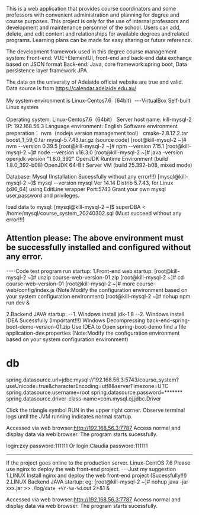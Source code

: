 This is a web application that provides course coordinators and some professors with convenient administration and planning for degree and course purposes.
This project is only for the use of internal professors and development and maintenance personnel of the school.
Users can add, delete, and edit content and relationships for available degrees and related programs.
Learning plans can be made for easy sharing or future reference.

The development framework used in this degree course management system:
Front-end: VUE+ElementUI, front-end and back-end data exchange based on JSON format
Back-end: Java, core framework:spring boot, Data persistence layer framework JPA.

The data on the university of Adelaide official website are true and valid.
Data source is from https://calendar.adelaide.edu.au/

My system environment is Linux-Centos7.6（64bit）---VirtualBox Self-built Linux system

Operating system:	Linux-Centos7.6（64bit）
Server host name:	kill-mysql-2
IP: 192.168.56.3 
Language environment:	English
Software environment preparation：
nvm（nodejs version management tool）
cmake-2.8.12.2.tar
boost_1_59_0.tar
mysql-5.7.43.tar.gz (source code)
[root@kill-mysql-2 ~]# nvm --version
0.39.5
[root@kill-mysql-2 ~]# npm --version
7.15.1
[root@kill-mysql-2 ~]# node --version
v16.3.0
[root@kill-mysql-2 ~]# java -version
openjdk version "1.8.0_392"
OpenJDK Runtime Environment (build 1.8.0_392-b08)
OpenJDK 64-Bit Server VM (build 25.392-b08, mixed mode)

Database: Mysql (Installation Sucessfully without any error!!!)
[mysql@kill-mysql-2 ~]$ mysql --version
mysql  Ver 14.14 Distrib 5.7.43, for Linux (x86_64) using  EditLine wrapper
Port:5743
Grant your own mysql user,password and privileges.

load data to mysql: 
[mysql@kill-mysql-2 ~]$ superDBA < /home/mysql/course_system_20240302.sql  (Must succeed without any error!!!)

Attention please: The above environment must be successfully installed and configured without any error.
------------------------------------------------------------------------------------------------------------------------------------
----Code test program run startup:
1.Front-end web startup:
[root@kill-mysql-2 ~]# unzip course-web-version-01.zip
[root@kill-mysql-2 ~]# cd course-web-version-01
[root@kill-mysql-2 ~]# more course-web/config/index.js (Note:Modify the configuration environment based on your system configuration environment)
[root@kill-mysql-2 ~]# nohup npm run dev &

2.Backend JAVA startup:
--1. Windows install jdk-1.8
--2. Windows install IDEA Sucessfully (Important!!!)
Windows Decompressing back-end-spring-boot-demo-version-01.zip
Use IDEA to Open spring-boot-demo
find a file application-dev.properties (Note:Modify the configuration environment based on your system configuration environment)
#  db
spring.datasource.url=jdbc:mysql://192.168.56.3:5743/course_system?useUnicode=true&characterEncoding=utf8&serverTimezone=UTC
spring.datasource.username=root
spring.datasource.password=*******
spring.datasource.driver-class-name=com.mysql.cj.jdbc.Driver

Click the triangle symbol RUN in the upper right corner.
Observe terminal logs until the JVM running indicates normal startup.

Accessed via web browser:http://192.168.56.3:7787 
Access normal and display data via web browser. The program starts sucessfully.

login:zxy
password:111111
Or
login:Claudia
password:111111

--------------------------------------------------------------------------------------------------------------------------------

If the project goes online to the production server.
Linux-CentOS 7.6 
Please use nginx to deploy the web front-end project. ---Just my suggestion
1.LINUX Install nginx and deploy the web front-end project  (Sucessfully!!!)
2.LINUX Backend JAVA startup:
eg:
[root@kill-mysql-2 ~]# nohup java -jar xxx.jar >> ./log/`date +%Y-%m-%d`.out 2>&1 &

Accessed via web browser:http://192.168.56.3:7787 
Access normal and display data via web browser. The program starts sucessfully.











